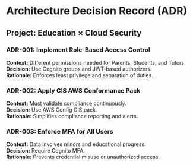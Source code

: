 # Architecture Decision Record (ADR)
## Project: Education × Cloud Security

### ADR-001: Implement Role-Based Access Control
**Context:** Different permissions needed for Parents, Students, and Tutors.  
**Decision:** Use Cognito groups and JWT-based authorizers.  
**Rationale:** Enforces least privilege and separation of duties.

### ADR-002: Apply CIS AWS Conformance Pack
**Context:** Must validate compliance continuously.  
**Decision:** Use AWS Config CIS pack.  
**Rationale:** Simplifies compliance reporting and alerts.

### ADR-003: Enforce MFA for All Users
**Context:** Data involves minors and educational progress.  
**Decision:** Require Cognito MFA.  
**Rationale:** Prevents credential misuse or unauthorized access.
